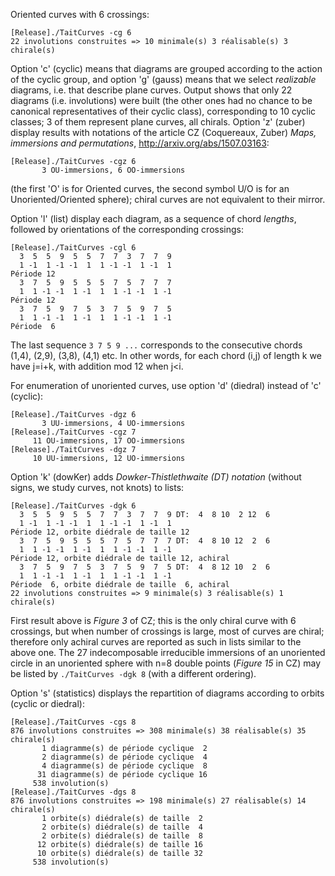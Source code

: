 Oriented curves with 6 crossings:

    [Release]./TaitCurves -cg 6
    22 involutions construites => 10 minimale(s) 3 réalisable(s) 3 chirale(s)

Option 'c' (cyclic) means that diagrams are grouped according to the action of the cyclic group, and option 'g' (gauss) means that we select *realizable* diagrams, i.e. that describe plane curves.
Output shows that only 22 diagrams (i.e. involutions) were built (the other ones had no chance to be canonical representatives of their cyclic class), corresponding to 10 cyclic classes; 3 of them represent plane curves, all chirals.
Option 'z' (zuber) display results with notations of the article CZ (Coquereaux, Zuber) *Maps, immersions and permutations*, http://arxiv.org/abs/1507.03163:

    [Release]./TaitCurves -cgz 6
           3 OU-immersions, 6 OO-immersions

(the first 'O' is for Oriented curves, the second symbol U/O is for an Unoriented/Oriented sphere); chiral curves are not equivalent to their mirror.

Option 'l' (list) display each diagram, as a sequence of chord *lengths*, followed by orientations of the corresponding crossings:

    [Release]./TaitCurves -cgl 6
      3  5  5  9  5  5  7  7  3  7  7  9
      1 -1  1 -1 -1  1  1 -1 -1  1 -1  1
    Période 12
      3  7  5  9  5  5  5  7  5  7  7  7
      1  1 -1 -1  1 -1  1  1 -1 -1  1 -1
    Période 12
      3  7  5  9  7  5  3  7  5  9  7  5
      1  1 -1 -1  1 -1  1  1 -1 -1  1 -1
    Période  6

The last sequence `3 7 5 9 ...` corresponds to the consecutive chords (1,4), (2,9), (3,8), (4,1) etc. In other words, for each chord (i,j) of length k we have j=i+k, with addition mod 12 when j<i.

For enumeration of unoriented curves, use option 'd' (diedral) instead of 'c' (cyclic):

    [Release]./TaitCurves -dgz 6
           3 UU-immersions, 4 UO-immersions
    [Release]./TaitCurves -cgz 7
         11 OU-immersions, 17 OO-immersions
    [Release]./TaitCurves -dgz 7
         10 UU-immersions, 12 UO-immersions

Option 'k' (dowKer) adds *Dowker-Thistlethwaite (DT) notation* (without signs, we study curves, not knots) to lists:

    [Release]./TaitCurves -dgk 6
      3  5  5  9  5  5  7  7  3  7  7  9 DT:  4  8 10  2 12  6
      1 -1  1 -1 -1  1  1 -1 -1  1 -1  1
    Période 12, orbite diédrale de taille 12
      3  7  5  9  5  5  5  7  5  7  7  7 DT:  4  8 10 12  2  6
      1  1 -1 -1  1 -1  1  1 -1 -1  1 -1
    Période 12, orbite diédrale de taille 12, achiral
      3  7  5  9  7  5  3  7  5  9  7  5 DT:  4  8 12 10  2  6
      1  1 -1 -1  1 -1  1  1 -1 -1  1 -1
    Période  6, orbite diédrale de taille  6, achiral
    22 involutions construites => 9 minimale(s) 3 réalisable(s) 1 chirale(s)

First result above is *Figure 3* of CZ; this is the only chiral curve with 6 crossings, but when number of crossings is large, most of curves are chiral; therefore only achiral curves are reported as such in lists similar to the above one.
The 27 indecomposable irreducible immersions of an unoriented circle in an unoriented sphere with n=8 double points (*Figure 15* in CZ) may be listed by `./TaitCurves -dgk 8` (with a different ordering).

Option 's' (statistics) displays the repartition of diagrams according to orbits (cyclic or diedral):

    [Release]./TaitCurves -cgs 8
    876 involutions construites => 308 minimale(s) 38 réalisable(s) 35 chirale(s)
           1 diagramme(s) de période cyclique  2
           2 diagramme(s) de période cyclique  4
           4 diagramme(s) de période cyclique  8
          31 diagramme(s) de période cyclique 16
         538 involution(s)
    [Release]./TaitCurves -dgs 8
    876 involutions construites => 198 minimale(s) 27 réalisable(s) 14 chirale(s)
           1 orbite(s) diédrale(s) de taille  2
           2 orbite(s) diédrale(s) de taille  4
           2 orbite(s) diédrale(s) de taille  8
          12 orbite(s) diédrale(s) de taille 16
          10 orbite(s) diédrale(s) de taille 32
         538 involution(s)
